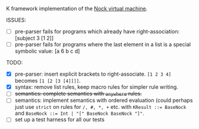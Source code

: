 K framework implementation of the [Nock virtual machine](https://developers.urbit.org/reference/nock/definition).

ISSUES:

- [ ] pre-parser fails for programs which already have right-association: [subject 3 [1 2]]
- [ ] pre-parser fails for programs where the last element in a list is a special symbolic value: [a 6 b c d]

TODO:

- [x] pre-parser: insert explicit brackets to right-associate. `[1 2 3 4]` becomes `[1 [2 [3 [4]]]]`.
- [x] syntax: remove list rules, keep macro rules for simpler rule writing.
- [ ] ~~semantics: complete semantics with `anywhere` rules.~~
- [ ] semantics: implement semantics with ordered evaluation (could perhaps just use `strict` on rules for `/, #, *, +` etc. with `KResult ::= BaseNock` and `BaseNock ::= Int | "[" BaseNock BaseNock "]"`.
- [ ] set up a test harness for all our tests
